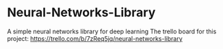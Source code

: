# Neural-Networks-Library
A simple neural networks library for deep learning
The trello board for this project: https://trello.com/b/7zReq5jq/neural-networks-library
